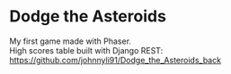 # Dodge the Asteroids
My first game made with Phaser. <br>
High scores table built with Django REST: https://github.com/johnnyli91/Dodge_the_Asteroids_back
